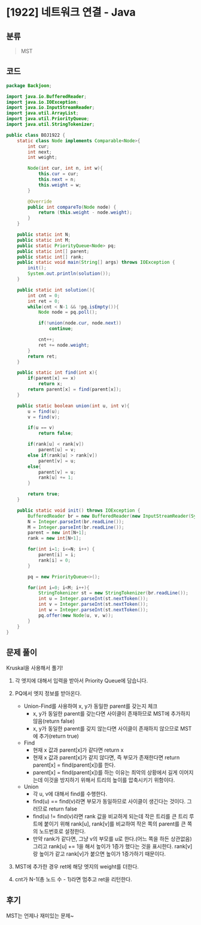 # [1922] 네트워크 연결 - Java

## 분류
> MST

## 코드
```java
package Backjoon;

import java.io.BufferedReader;
import java.io.IOException;
import java.io.InputStreamReader;
import java.util.ArrayList;
import java.util.PriorityQueue;
import java.util.StringTokenizer;

public class BOJ1922 {
    static class Node implements Comparable<Node>{
        int cur;
        int next;
        int weight;

        Node(int cur, int n, int w){
            this.cur = cur;
            this.next = n;
            this.weight = w;
        }

        @Override
        public int compareTo(Node node) {
            return (this.weight - node.weight);
        }
    }

    public static int N;
    public static int M;
    public static PriorityQueue<Node> pq;
    public static int[] parent;
    public static int[] rank;
    public static void main(String[] args) throws IOException {
        init();
        System.out.println(solution());
    }

    public static int solution(){
        int cnt = 0;
        int ret = 0;
        while(cnt < N-1 && !pq.isEmpty()){
            Node node = pq.poll();

            if(!union(node.cur, node.next))
                continue;

            cnt++;
            ret += node.weight;
        }
        return ret;
    }

    public static int find(int x){
        if(parent[x] == x)
            return x;
        return parent[x] = find(parent[x]);
    }

    public static boolean union(int u, int v){
        u = find(u);
        v = find(v);

        if(u == v)
            return false;

        if(rank[u] < rank[v])
            parent[u] = v;
        else if(rank[u] > rank[v])
            parent[v] = u;
        else{
            parent[v] = u;
            rank[u] += 1;
        }

        return true;
    }

    public static void init() throws IOException {
        BufferedReader br = new BufferedReader(new InputStreamReader(System.in));
        N = Integer.parseInt(br.readLine());
        M = Integer.parseInt(br.readLine());
        parent = new int[N+1];
        rank = new int[N+1];

        for(int i=1; i<=N; i++) {
            parent[i] = i;
            rank[i] = 0;
        }

        pq = new PriorityQueue<>();

        for(int i=0; i<M; i++){
            StringTokenizer st = new StringTokenizer(br.readLine());
            int u = Integer.parseInt(st.nextToken());
            int v = Integer.parseInt(st.nextToken());
            int w = Integer.parseInt(st.nextToken());
            pq.offer(new Node(u, v, w));
        }
    }
}
```

## 문제 풀이
Kruskal을 사용해서 풀기!
1. 각 엣지에 대해서 입력을 받아서 Priority Queue에 담습니다.

1. PQ에서 엣지 정보를 받아온다.
   - Union-Find를 사용하여 x, y가 동일한 parent를 갖는지 체크
      - x, y가 동일한 parent를 갖는다면 사이클이 존재하므로 MST에 추가하지 않음(return false)
      - x, y가 동일한 parent를 갖지 않는다면 사이클이 존재하지 않으므로 MST에 추가(return true)
   - Find
      - 현재 x 값과 parent[x]가 같다면 return x
      - 현재 x 값과 parent[x]가 같지 않다면, 즉 부모가 존재한다면 return parent[x] = find(parent[x])를 한다.
      - parent[x] = find(parent[x])를 하는 이유는 최악의 상황에서 길게 이어지는데 이것을 방지하기 위해서 트리의 높이를 압축시키기 위함이다.
   - Union
      - 각 u, v에 대해서 find를 수행한다.
      - find(u) == find(v)라면 부모가 동일하므로 사이클이 생긴다는 것이다. 그러므로 return false
      - find(u) != find(v)라면 rank 값을 비교하게 되는데 작은 트리를 큰 트리 루트에 붙이기 위해 rank[u], rank[v]를 비교하여 작은 쪽의 parent를 큰 쪽의 노드번호로 설정한다.
      - 만약 rank가 같다면, 그냥 v의 부모를 u로 한다.(어느 쪽을 하든 상관없음) 그리고 rank[u] += 1을 해서 높이가 1증가 했다는 것을 표시한다. rank[v]랑 높이가 같고 rank[v]가 붙으면 높이가 1증가하기 때문이다.
    
1. MST에 추가한 경우 ret에 해당 엣지의 weight를 더한다.
1. cnt가 N-1(총 노드 수 - 1)라면 멈추고 ret을 리턴한다.

## 후기
MST는 언제나 재미있는 문제~